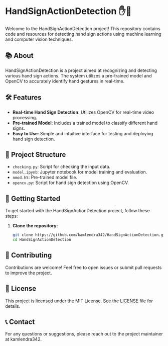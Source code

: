 # HandSignActionDetection ✋🤖

Welcome to the HandSignActionDetection project! This repository contains code and resources for detecting hand sign actions using machine learning and computer vision techniques.

## 📚 About

HandSignActionDetection is a project aimed at recognizing and detecting various hand sign actions. The system utilizes a pre-trained model and OpenCV to accurately identify hand gestures in real-time.

## 🛠️ Features

- **Real-time Hand Sign Detection**: Utilizes OpenCV for real-time video processing.
- **Pre-trained Model**: Includes a trained model to classify different hand signs.
- **Easy to Use**: Simple and intuitive interface for testing and deploying hand sign detection.

## 📁 Project Structure

- `checking.py`: Script for checking the input data.
- `model.ipynb`: Jupyter notebook for model training and evaluation.
- `nmod.h5`: Pre-trained model file.
- `opencv.py`: Script for hand sign detection using OpenCV.

## 🚀 Getting Started

To get started with the HandSignActionDetection project, follow these steps:

1. **Clone the repository:**
   ```bash
   git clone https://github.com/kamlendra342/HandSignActionDetection.git
   cd HandSignActionDetection

## 🤝 Contributing
Contributions are welcome! Feel free to open issues or submit pull requests to improve the project.

## 📄 License
This project is licensed under the MIT License. See the LICENSE file for details.

## 📞 Contact
For any questions or suggestions, please reach out to the project maintainer at kamlendra342.
